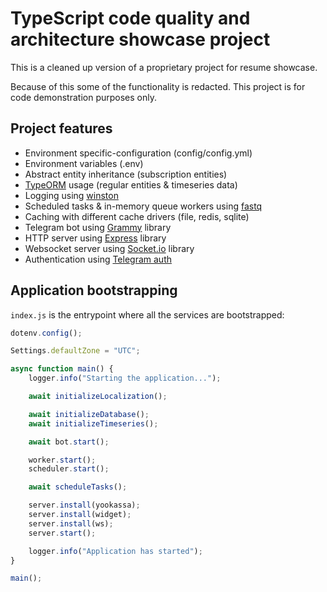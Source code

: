 # TypeScript code quality and architecture showcase project

This is a cleaned up version of a proprietary project for resume showcase.

Because of this some of the functionality is redacted. This project is for code
demonstration purposes only.

## Project features

-   Environment specific-configuration (config/config.yml)
-   Environment variables (.env)
-   Abstract entity inheritance (subscription entities)
-   [TypeORM](https://typeorm.io) usage (regular entities & timeseries data)
-   Logging using [winston](https://github.com/winstonjs/winston)
-   Scheduled tasks & in-memory queue workers using [fastq](https://github.com/mcollina/fastq)
-   Caching with different cache drivers (file, redis, sqlite)
-   Telegram bot using [Grammy](https://grammy.dev) library
-   HTTP server using [Express](https://expressjs.com) library
-   Websocket server using [Socket.io](https://socket.io/) library
-   Authentication using [Telegram auth](https://core.telegram.org/widgets/login)

## Application bootstrapping

`index.js` is the entrypoint where all the services are bootstrapped:

```ts
dotenv.config();

Settings.defaultZone = "UTC";

async function main() {
    logger.info("Starting the application...");

    await initializeLocalization();

    await initializeDatabase();
    await initializeTimeseries();

    await bot.start();

    worker.start();
    scheduler.start();

    await scheduleTasks();

    server.install(yookassa);
    server.install(widget);
    server.install(ws);
    server.start();

    logger.info("Application has started");
}

main();
```
